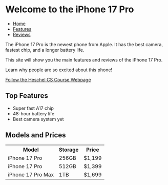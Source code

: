 <!DOCTYPE html>
<html lang="en">
<head>
  <meta charset="UTF-8">
  <meta name="description" content="iPhone 17 Pro - Home">
  <title>iPhone 17 Pro - Home</title>
  <link rel="stylesheet" href="style.css">
</head>
<body>
  <h1>Welcome to the iPhone 17 Pro</h1>

  <!-- Navigation -->
  <ul class="navbar">
    <li><a href="index.html">Home</a></li>
    <li><a href="features.html">Features</a></li>
    <li><a href="reviews.html">Reviews</a></li>
  </ul>

  <p>The iPhone 17 Pro is the newest phone from Apple. It has the best camera, fastest chip, and a longer battery life.</p>
  <p>This site will show you the main features and reviews of the iPhone 17 Pro.</p>
  <p>Learn why people are so excited about this phone!</p>

  <!-- Follow link -->
  <p><a href="https://github.com/teacher-aj/HeschelCS" target="_blank">Follow the Heschel CS Course Webpage</a></p>

  <!-- List -->
  <h2>Top Features</h2>
  <ul>
    <li>Super fast A17 chip</li>
    <li>48-hour battery life</li>
    <li>Best camera system yet</li>
  </ul>

  <!-- Table -->
  <h2>Models and Prices</h2>
  <table>
    <tr>
      <th>Model</th>
      <th>Storage</th>
      <th>Price</th>
    </tr>
    <tr>
      <td>iPhone 17 Pro</td>
      <td>256GB</td>
      <td>$1,199</td>
    </tr>
    <tr>
      <td>iPhone 17 Pro</td>
      <td>512GB</td>
      <td>$1,399</td>
    </tr>
    <tr>
      <td>iPhone 17 Pro Max</td>
      <td>1TB</td>
      <td>$1,699</td>
    </tr>
  </table>
  </script>
</body>
</html>
